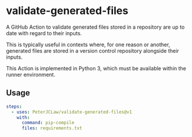 # validate-generated-files

A GitHub Action to validate generated files stored in a repository are up to
date with regard to their inputs.

This is typically useful in contexts where, for one reason or another, generated
files are stored in a version control repository alongside their inputs.

This Action is implemented in Python 3, which must be available within the
runner environment.

## Usage

```yaml
steps:
  - uses: PeterJCLaw/validate-generated-files@v1
    with:
      command: pip-compile
      files: requirements.txt
```
